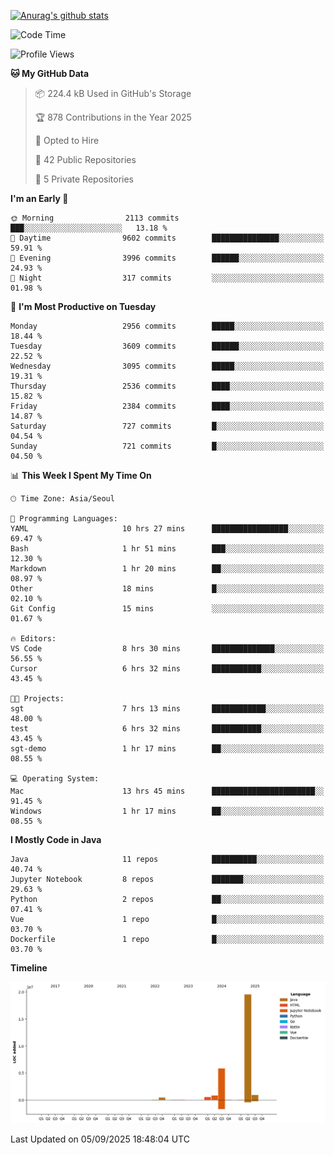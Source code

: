 [![Anurag's github stats](https://github-readme-stats.vercel.app/api?username=hajubal)](https://github.com/anuraghazra/github-readme-stats)

<!--START_SECTION:waka-->
![Code Time](http://img.shields.io/badge/Code%20Time-754%20hrs%209%20mins-blue)

![Profile Views](http://img.shields.io/badge/Profile%20Views-0-blue)

**🐱 My GitHub Data** 

> 📦 224.4 kB Used in GitHub's Storage 
 > 
> 🏆 878 Contributions in the Year 2025
 > 
> 💼 Opted to Hire
 > 
> 📜 42 Public Repositories 
 > 
> 🔑 5 Private Repositories 
 > 
**I'm an Early 🐤** 

```text
🌞 Morning                2113 commits        ███░░░░░░░░░░░░░░░░░░░░░░   13.18 % 
🌆 Daytime                9602 commits        ███████████████░░░░░░░░░░   59.91 % 
🌃 Evening                3996 commits        ██████░░░░░░░░░░░░░░░░░░░   24.93 % 
🌙 Night                  317 commits         ░░░░░░░░░░░░░░░░░░░░░░░░░   01.98 % 
```
📅 **I'm Most Productive on Tuesday** 

```text
Monday                   2956 commits        █████░░░░░░░░░░░░░░░░░░░░   18.44 % 
Tuesday                  3609 commits        ██████░░░░░░░░░░░░░░░░░░░   22.52 % 
Wednesday                3095 commits        █████░░░░░░░░░░░░░░░░░░░░   19.31 % 
Thursday                 2536 commits        ████░░░░░░░░░░░░░░░░░░░░░   15.82 % 
Friday                   2384 commits        ████░░░░░░░░░░░░░░░░░░░░░   14.87 % 
Saturday                 727 commits         █░░░░░░░░░░░░░░░░░░░░░░░░   04.54 % 
Sunday                   721 commits         █░░░░░░░░░░░░░░░░░░░░░░░░   04.50 % 
```


📊 **This Week I Spent My Time On** 

```text
🕑︎ Time Zone: Asia/Seoul

💬 Programming Languages: 
YAML                     10 hrs 27 mins      █████████████████░░░░░░░░   69.47 % 
Bash                     1 hr 51 mins        ███░░░░░░░░░░░░░░░░░░░░░░   12.30 % 
Markdown                 1 hr 20 mins        ██░░░░░░░░░░░░░░░░░░░░░░░   08.97 % 
Other                    18 mins             █░░░░░░░░░░░░░░░░░░░░░░░░   02.10 % 
Git Config               15 mins             ░░░░░░░░░░░░░░░░░░░░░░░░░   01.67 % 

🔥 Editors: 
VS Code                  8 hrs 30 mins       ██████████████░░░░░░░░░░░   56.55 % 
Cursor                   6 hrs 32 mins       ███████████░░░░░░░░░░░░░░   43.45 % 

🐱‍💻 Projects: 
sgt                      7 hrs 13 mins       ████████████░░░░░░░░░░░░░   48.00 % 
test                     6 hrs 32 mins       ███████████░░░░░░░░░░░░░░   43.45 % 
sgt-demo                 1 hr 17 mins        ██░░░░░░░░░░░░░░░░░░░░░░░   08.55 % 

💻 Operating System: 
Mac                      13 hrs 45 mins      ███████████████████████░░   91.45 % 
Windows                  1 hr 17 mins        ██░░░░░░░░░░░░░░░░░░░░░░░   08.55 % 
```

**I Mostly Code in Java** 

```text
Java                     11 repos            ██████████░░░░░░░░░░░░░░░   40.74 % 
Jupyter Notebook         8 repos             ███████░░░░░░░░░░░░░░░░░░   29.63 % 
Python                   2 repos             ██░░░░░░░░░░░░░░░░░░░░░░░   07.41 % 
Vue                      1 repo              █░░░░░░░░░░░░░░░░░░░░░░░░   03.70 % 
Dockerfile               1 repo              █░░░░░░░░░░░░░░░░░░░░░░░░   03.70 % 
```



**Timeline**

![Lines of Code chart](https://raw.githubusercontent.com/hajubal/hajubal/main/assets/bar_graph.png)


 Last Updated on 05/09/2025 18:48:04 UTC
<!--END_SECTION:waka-->